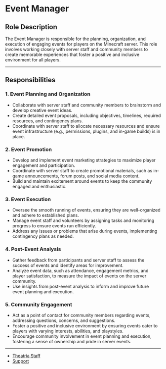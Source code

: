 # Event Manager

## Role Description

The Event Manager is responsible for the planning, organization, and execution of engaging events for players on the Minecraft server. This role involves working closely with server staff and community members to create memorable experiences that foster a positive and inclusive environment for all players.

---

## Responsibilities

### 1. Event Planning and Organization
- Collaborate with server staff and community members to brainstorm and develop creative event ideas.
- Create detailed event proposals, including objectives, timelines, required resources, and contingency plans.
- Coordinate with server staff to allocate necessary resources and ensure event infrastructure (e.g., permissions, plugins, and in-game builds) is in place.

### 2. Event Promotion
- Develop and implement event marketing strategies to maximize player engagement and participation.
- Coordinate with server staff to create promotional materials, such as in-game announcements, forum posts, and social media content.
- Build and maintain excitement around events to keep the community engaged and enthusiastic.

### 3. Event Execution
- Oversee the smooth running of events, ensuring they are well-organized and adhere to established plans.
- Manage event staff and volunteers by assigning tasks and monitoring progress to ensure events run efficiently.
- Address any issues or problems that arise during events, implementing contingency plans as needed.

### 4. Post-Event Analysis
- Gather feedback from participants and server staff to assess the success of events and identify areas for improvement.
- Analyze event data, such as attendance, engagement metrics, and player satisfaction, to measure the impact of events on the server community.
- Use insights from post-event analysis to inform and improve future event planning and execution.

### 5. Community Engagement
- Act as a point of contact for community members regarding events, addressing questions, concerns, and suggestions.
- Foster a positive and inclusive environment by ensuring events cater to players with varying interests, abilities, and playstyles.
- Encourage community involvement in event planning and execution, fostering a sense of ownership and pride in server events.

---

- [Theatria Staff](./README.md)
- [Support](../README.md)